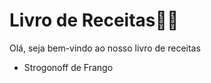 # Livro de Receitas:man_cook:

Olá, seja bem-vindo ao nosso livro de receitas

- Strogonoff de Frango

